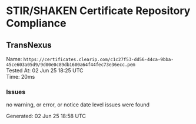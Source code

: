 # STIR/SHAKEN Certificate Repository Compliance

## TransNexus

Name: `https://certificates.clearip.com/c1c27f53-dd56-44ca-9bba-45ce603a05d9/9d00e0c89db1600a64f44fec73e36ecc.pem`\
Tested At: 02 Jun 25 18:25 UTC\
Time: 20ms

### Issues

no warning, or error, or notice date level issues were found

Generated: 02 Jun 25 18:58 UTC